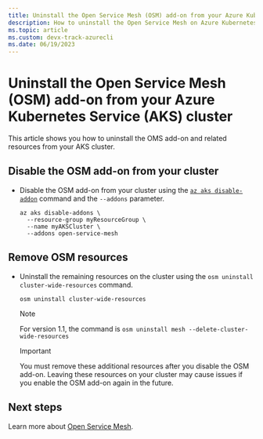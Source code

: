 ```yaml
---
title: Uninstall the Open Service Mesh (OSM) add-on from your Azure Kubernetes Service (AKS) cluster
description: How to uninstall the Open Service Mesh on Azure Kubernetes Service (AKS) using Azure CLI.
ms.topic: article
ms.custom: devx-track-azurecli
ms.date: 06/19/2023
---
```


# Uninstall the Open Service Mesh (OSM) add-on from your Azure Kubernetes Service (AKS) cluster

This article shows you how to uninstall the OMS add-on and related resources from your AKS cluster.

## Disable the OSM add-on from your cluster

* Disable the OSM add-on from your cluster using the [`az aks disable-addon`][az-aks-disable-addon] command and the `--addons` parameter.

    ```azurecli-interactive
    az aks disable-addons \
      --resource-group myResourceGroup \
      --name myAKSCluster \
      --addons open-service-mesh
    ```

## Remove OSM resources

* Uninstall the remaining resources on the cluster using the `osm uninstall cluster-wide-resources` command.

    ```console
    osm uninstall cluster-wide-resources
    ```

    > [!NOTE]
    > For version 1.1, the command is `osm uninstall mesh --delete-cluster-wide-resources`

    > [!IMPORTANT]
    > You must remove these additional resources after you disable the OSM add-on. Leaving these resources on your cluster may cause issues if you enable the OSM add-on again in the future.

## Next steps

Learn more about [Open Service Mesh][osm].

<!-- LINKS - Internal -->
[az-aks-disable-addon]: /cli/azure/aks#az_aks_disable_addons
[osm]: ./open-service-mesh-about.md
